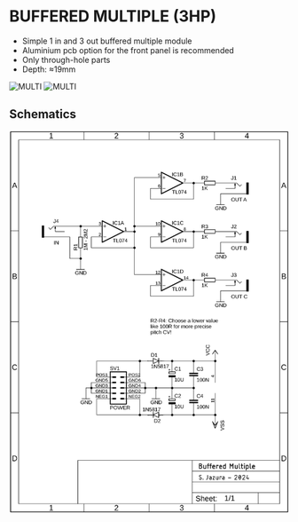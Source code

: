 # BUFFERED MULTIPLE (3HP)

* Simple 1 in and 3 out buffered multiple module
* Aluminium pcb option for the front panel is recommended 
* Only through-hole parts
* Depth: ≈19mm

![MULTI]()
![MULTI]()


## Schematics

![Schematics](https://raw.githubusercontent.com/diysynth/EURORACK-MODULES/main/BUFFERED%20MULTIPLE%20(3HP)/Schematic_BufferedMulti.png)

